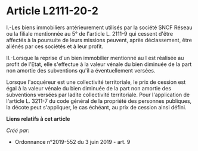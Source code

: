 # Article L2111-20-2

I.-Les biens immobiliers antérieurement utilisés par la société SNCF Réseau ou la filiale mentionnée au 5° de l'article L.
2111-9 qui cessent d'être affectés à la poursuite de leurs missions peuvent, après déclassement, être aliénés par ces
sociétés et à leur profit.

II.-Lorsque la reprise d'un bien immobilier mentionné au I est réalisée au profit de l'Etat, elle s'effectue à la valeur
vénale du bien diminuée de la part non amortie des subventions qu'il a éventuellement versées.

Lorsque l'acquéreur est une collectivité territoriale, le prix de cession est égal à la valeur vénale du bien diminuée de la
part non amortie des subventions versées par ladite collectivité territoriale. Pour l'application de l'article L. 3211-7 du
code général de la propriété des personnes publiques, la décote peut s'appliquer, le cas échéant, au prix de cession ainsi
défini.

**Liens relatifs à cet article**

_Créé par_:

  - Ordonnance n°2019-552 du 3 juin 2019 - art. 9
